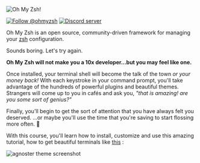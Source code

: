 ![Oh My Zsh!](https://camo.githubusercontent.com/3ec75cb1c3278cce3c661d3bcf72a4eca75db241a6ace648ea014b02f3f44458/68747470733a2f2f73332e616d617a6f6e6177732e636f6d2f6f686d797a73682f6f682d6d792d7a73682d6c6f676f2e706e67 "Oh My Zsh!")


[![Follow @ohmyzsh](https://img.shields.io/twitter/follow/ohmyzsh?label=Follow+@ohmyzsh&style=flat)](https://twitter.com/intent/follow?screen_name=ohmyzsh)
[![Discord server](https://img.shields.io/discord/642496866407284746)](https://discord.gg/ohmyzsh)

Oh My Zsh is an open source, community-driven framework for managing your [zsh](https://www.zsh.org/) configuration.

Sounds boring. Let's try again.

**Oh My Zsh will not make you a 10x developer...but you may feel like one.**

Once installed, your terminal shell will become the talk of the town _or your money back!_ With each keystroke in your command prompt, you'll take advantage of the hundreds of powerful plugins and beautiful themes. Strangers will come up to you in cafés and ask you, _"that is amazing! are you some sort of genius?"_

Finally, you'll begin to get the sort of attention that you have always felt you deserved. ...or maybe you'll use the time that you're saving to start flossing more often. 😬

With this course, you'll learn how to install, customize and use this amazing tutorial, how to get beautiful terminals like [this](https://github.com/ohmyzsh/ohmyzsh/wiki/Themes) :


![agnoster theme screenshot](https://user-images.githubusercontent.com/1816101/62960553-295e5600-bdfb-11e9-86f3-8cdfe5bbe947.jpg "agnoster theme screenshot")